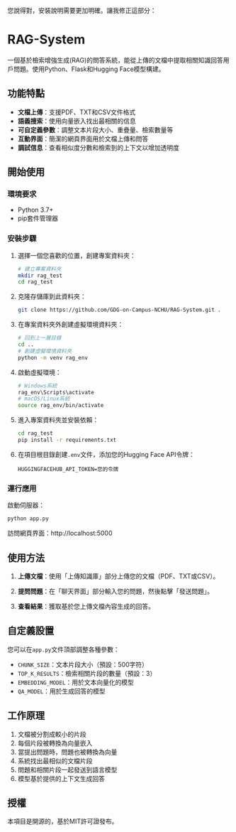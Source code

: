 您說得對，安裝說明需要更加明確。讓我修正這部分：

# RAG-System

一個基於檢索增強生成(RAG)的問答系統，能從上傳的文檔中提取相關知識回答用戶問題。使用Python、Flask和Hugging Face模型構建。

## 功能特點

- **文檔上傳**：支援PDF、TXT和CSV文件格式
- **語義搜索**：使用向量嵌入找出最相關的信息
- **可自定義參數**：調整文本片段大小、重疊量、檢索數量等
- **互動界面**：簡潔的網頁界面用於文檔上傳和問答
- **調試信息**：查看相似度分數和檢索到的上下文以增加透明度

## 開始使用

### 環境要求

- Python 3.7+
- pip套件管理器

### 安裝步驟

1. 選擇一個您喜歡的位置，創建專案資料夾：
   ```bash
   # 建立專案資料夾
   mkdir rag_test
   cd rag_test
   ```

2. 克隆存儲庫到此資料夾：
   ```bash
   git clone https://github.com/GDG-on-Campus-NCHU/RAG-System.git .
   ```

3. 在專案資料夾外創建虛擬環境資料夾：
   ```bash
   # 回到上一層目錄
   cd ..
   # 創建虛擬環境資料夾
   python -m venv rag_env
   ```

4. 啟動虛擬環境：
   ```bash
   # Windows系統
   rag_env\Scripts\activate
   # macOS/Linux系統
   source rag_env/bin/activate
   ```

5. 進入專案資料夾並安裝依賴：
   ```bash
   cd rag_test
   pip install -r requirements.txt
   ```

6. 在項目根目錄創建`.env`文件，添加您的Hugging Face API令牌：
   ```
   HUGGINGFACEHUB_API_TOKEN=您的令牌
   ```

### 運行應用

啟動伺服器：
```bash
python app.py
```

訪問網頁界面：http://localhost:5000

## 使用方法

1. **上傳文檔**：使用「上傳知識庫」部分上傳您的文檔（PDF、TXT或CSV）。

2. **提問問題**：在「聊天界面」部分輸入您的問題，然後點擊「發送問題」。

3. **查看結果**：獲取基於您上傳文檔內容生成的回答。

## 自定義設置

您可以在`app.py`文件頂部調整各種參數：

- `CHUNK_SIZE`：文本片段大小（預設：500字符）
- `TOP_K_RESULTS`：檢索相關片段的數量（預設：3）
- `EMBEDDING_MODEL`：用於文本向量化的模型
- `QA_MODEL`：用於生成回答的模型

## 工作原理

1. 文檔被分割成較小的片段
2. 每個片段被轉換為向量嵌入
3. 當提出問題時，問題也被轉換為向量
4. 系統找出最相似的文檔片段
5. 問題和相關片段一起發送到語言模型
6. 模型基於提供的上下文生成回答

## 授權

本項目是開源的，基於MIT許可證發布。



